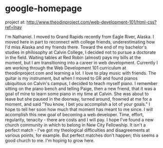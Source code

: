# google-homepage
project at: http://www.theodinproject.com/web-development-101/html-css?ref=lnav

I'm Nathaniel. I moved to Grand Rapids recently from Eagle River, Alaska. I moved here in part to reconnect with college friends, underestimating how I'd miss Alaska and my friends there. Toward the end of my bachelor's studies in philosophy at Calvin College, I decided not to pursue a doctorate in the field. Waiting tables at Red Robin (almost) pays my bills at the moment, but I am transitioning into a career in web development. Currently I am working through the Web Development 101 curriculum at theodinproject.com and learning a lot. 
I love to play music with friends. The guitar is my instrument, but when I moved to GR and found pianos ubiquitous on Calvin's campus, I decided to teach myself piano. I remember sitting on the piano bench and telling Paige, then a new friend, that it was a goal of mine to learn some piano in my time at Calvin. She was about to leave but she paused in the doorway, turned around, frowned at me for a moment, and said "You know, I bet you accomplish a lot of your goals." I hope to tell her soon how much that moment has meant to me since. I will accomplish this new goal of becoming a web developer. Time, effort, regularity, tenacity - there are costs and I will pay.
I hope I've found a new church community in which to belong in New City Fellowship. It isn't a perfect match - I've got my theological difficulties and disagreements at various points, for example. But perfect matches don't happen; this seems a good church to me. I'm hoping to grow here.
